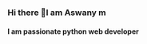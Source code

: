 ### Hi there 👋I am Aswany m
#### I am passionate python web developer

<!--
**Aswanym/Aswanym** is a ✨ _special_ ✨ repository because its `README.md` (this file) appears on your GitHub profile.

Here are some ideas to get you started:

- 🌱 I’m currently learning python Django.
- 👨‍💻 Personal website [link to personal website](https://aswanym.github.io/portfoio/).
- 📄 Know about my experiences [Resume](https://drive.google.com/drive/u/0/my-drive).
- 📫 How to reach me: aswanymahendran222@gmail.com

 
